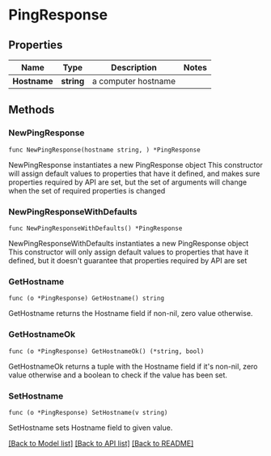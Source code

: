 # PingResponse

## Properties

Name | Type | Description | Notes
------------ | ------------- | ------------- | -------------
**Hostname** | **string** | a computer hostname | 

## Methods

### NewPingResponse

`func NewPingResponse(hostname string, ) *PingResponse`

NewPingResponse instantiates a new PingResponse object
This constructor will assign default values to properties that have it defined,
and makes sure properties required by API are set, but the set of arguments
will change when the set of required properties is changed

### NewPingResponseWithDefaults

`func NewPingResponseWithDefaults() *PingResponse`

NewPingResponseWithDefaults instantiates a new PingResponse object
This constructor will only assign default values to properties that have it defined,
but it doesn't guarantee that properties required by API are set

### GetHostname

`func (o *PingResponse) GetHostname() string`

GetHostname returns the Hostname field if non-nil, zero value otherwise.

### GetHostnameOk

`func (o *PingResponse) GetHostnameOk() (*string, bool)`

GetHostnameOk returns a tuple with the Hostname field if it's non-nil, zero value otherwise
and a boolean to check if the value has been set.

### SetHostname

`func (o *PingResponse) SetHostname(v string)`

SetHostname sets Hostname field to given value.



[[Back to Model list]](../README.md#documentation-for-models) [[Back to API list]](../README.md#documentation-for-api-endpoints) [[Back to README]](../README.md)


